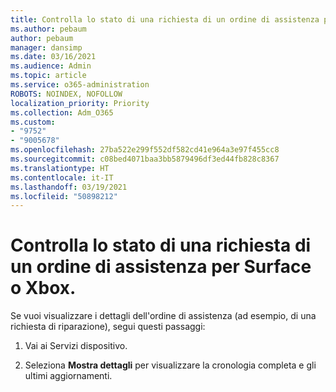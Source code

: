```yaml
---
title: Controlla lo stato di una richiesta di un ordine di assistenza per Surface o Xbox.
ms.author: pebaum
author: pebaum
manager: dansimp
ms.date: 03/16/2021
ms.audience: Admin
ms.topic: article
ms.service: o365-administration
ROBOTS: NOINDEX, NOFOLLOW
localization_priority: Priority
ms.collection: Adm_O365
ms.custom:
- "9752"
- "9005678"
ms.openlocfilehash: 27ba522e299f552df582cd41e964a3e97f455cc8
ms.sourcegitcommit: c08bed4071baa3bb5879496df3ed44fb828c8367
ms.translationtype: HT
ms.contentlocale: it-IT
ms.lasthandoff: 03/19/2021
ms.locfileid: "50898212"
---
```

# <a name="check-the-status-of-a-service-order-request-for-surface-or-xbox"></a>Controlla lo stato di una richiesta di un ordine di assistenza per Surface o Xbox.

Se vuoi visualizzare i dettagli dell'ordine di assistenza (ad esempio, di una richiesta di riparazione), segui questi passaggi:

1. Vai ai Servizi dispositivo.

1. Seleziona **Mostra dettagli** per visualizzare la cronologia completa e gli ultimi aggiornamenti.

